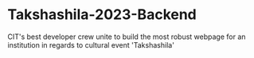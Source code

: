 # Takshashila-2023-Backend
CIT's best developer crew unite to build the most robust webpage for an institution in regards to cultural event 'Takshashila'

